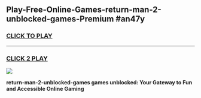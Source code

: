 
## Play-Free-Online-Games-return-man-2-unblocked-games-Premium #an47y
<h3>
<a href="https://premium.freeplayer.one?title=return-man-2-unblocked-games&ref=8M">CLICK TO PLAY</a></h3>
<hr>

<h3>
<a href="https://premium.freeplayer.one?title=return-man-2-unblocked-games&ref=8M">CLICK 2 PLAY</a>
  
</h3>

<a href="https://premium.freeplayer.one?title=return-man-2-unblocked-games&ref=8M"><img src="https://clearcache.store/games.png"></a>


**return-man-2-unblocked-games games unblocked: Your Gateway to Fun and Accessible Online Gaming**
